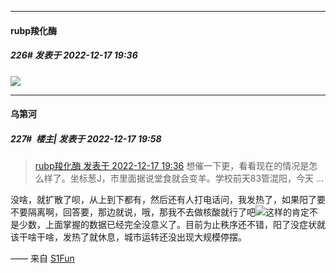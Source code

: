 

*****

####  rubp羧化酶  
##### 226#       发表于 2022-12-17 19:36

<img src="https://static.saraba1st.com/image/smiley/face2017/001.png" referrerpolicy="no-referrer">



*****

####  乌第河  
##### 227#         楼主| 发表于 2022-12-17 19:58

<blockquote><a href="httphttps://bbs.saraba1st.com/2b/forum.php?mod=redirect&amp;goto=findpost&amp;pid=58982347&amp;ptid=2108783" target="_blank">rubp羧化酶 发表于 2022-12-17 19:36</a>
想催一下更，看看现在的情况是怎么样了。坐标葱J，市里面据说堂食就会变羊。学校前天83管混阳，今天 ...</blockquote>
没啥，就扩散了呗，从上到下都有，然后还有人打电话问，我发热了，如果阳了要不要隔离啊，回答要，那边就说，哦，那我不去做核酸就行了吧<img src="https://static.saraba1st.com/image/smiley/face2017/002.png" referrerpolicy="no-referrer">这样的肯定不是少数，上面掌握的数据已经完全没意义了。目前为止秩序还不错，阳了没症状就该干啥干啥，发热了就休息，城市运转还没出现大规模停摆。

—— 来自 [S1Fun](https://s1fun.koalcat.com)


